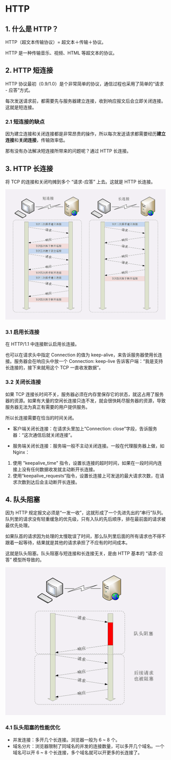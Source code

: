 # HTTP

## 1. 什么是 HTTP？

HTTP（超文本传输协议）= 超文本＋传输＋协议。

HTTP 是一种传输音乐、视频、HTML 等超文本的协议。

## 2. HTTP 短连接

HTTP 协议最初（0.9/1.0）是个非常简单的协议，通信过程也采用了简单的“请求 - 应答”方式。

每次发送请求前，都需要先与服务器建立连接，收到响应报文后会立即关闭连接。这就是短连接。

### 2.1 短连接的缺点

因为建立连接和关闭连接都是非常昂贵的操作，所以每次发送请求都需要经历**建立连接**和**关闭连接**，传输效率低。

那有没有办法解决短连接所带来的问题呢？通过 HTTP 长连接。

## 3. HTTP 长连接

将 TCP 的连接和关闭均摊到多个 “请求-应答” 上去。这就是 HTTP 长连接。

<img src="./assets/短连接vs长连接.png">

### 3.1 启用长连接

在 HTTP/1.1 中连接默认启用长连接。

也可以在请求头中指定 Connection 的值为 keep-alive，来告诉服务器使用长连接。服务器会在响应头中放一个 Connection: keep-live 告诉客户端：“我是支持长连接的，接下来就用这个 TCP 一直收发数据”。

### 3.2 关闭长连接

如果 TCP 连接长时间不关，服务器必须在内存里保存它的状态，就这占用了服务器的资源。如果有大量的空闲长连接只连不发，就会很快耗尽服务器的资源，导致服务器无法为真正有需要的用户提供服务。

所以长连接需要在恰当的时间关闭。

- 客户端关闭长连接：在请求头里加上“Connection: close”字段，告诉服务器：“这次通信后就关闭连接”。

- 服务端关闭长连接：服务端一般不主动关闭连接。一般在代理服务器上做，如 Nginx：

1. 使用 "keepalive_time" 指令，设置长连接的超时时间，如果在一段时间内连接上没有任何数据收发就主动断开长连接。
2. 使用“keepalive_requests”指令，设置长连接上可发送的最大请求次数，在请求次数到达后会主动断开长连接。

## 4. 队头阻塞

因为 HTTP 规定报文必须是“一发一收”，这就形成了一个先进先出的“串行”队列。队列里的请求没有轻重缓急的优先级，只有入队的先后顺序，排在最前面的请求被最优先处理。

如果队首的请求因为处理的太慢耽误了时间，那么队列里后面的所有请求也不得不跟着一起等待，结果就是其他的请求承担了不应有的时间成本。

这就是队头阻塞。队头阻塞与短连接和长连接无关，是由 HTTP 基本的 “请求-应答” 模型所导致的。

<img src="./assets/队头阻塞.png">

### 4.1 队头阻塞的性能优化

- 并发连接：多开几个长连接。浏览器一般为 6 ~ 8 个。
- 域名分片：浏览器限制了同域名的并发的连接数量，可以多开几个域名。一个域名可以开 6 ~ 8 个长连接，多个域名就可以开更多的长连接了。
